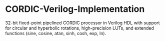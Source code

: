 # CORDIC-Verilog-Implementation
32-bit fixed-point pipelined CORDIC processor in Verilog HDL with support for circular and hyperbolic rotations, high-precision LUTs, and extended functions (sine, cosine, atan, sinh, cosh, exp, ln).

